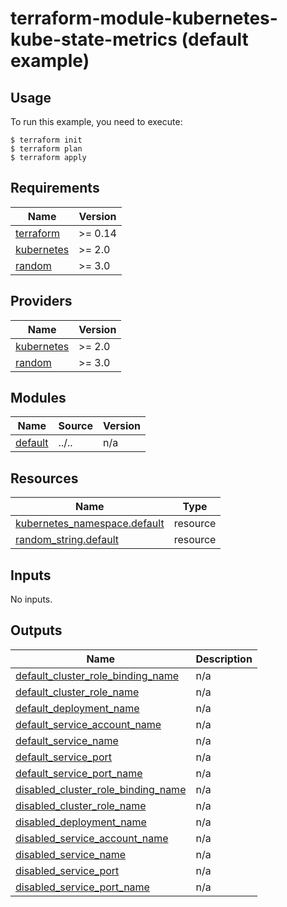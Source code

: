# terraform-module-kubernetes-kube-state-metrics (default example)

## Usage

To run this example, you need to execute:

```
$ terraform init
$ terraform plan
$ terraform apply
```


<!-- BEGINNING OF PRE-COMMIT-TERRAFORM DOCS HOOK -->
## Requirements

| Name | Version |
|------|---------|
| <a name="requirement_terraform"></a> [terraform](#requirement\_terraform) | >= 0.14 |
| <a name="requirement_kubernetes"></a> [kubernetes](#requirement\_kubernetes) | >= 2.0 |
| <a name="requirement_random"></a> [random](#requirement\_random) | >= 3.0 |

## Providers

| Name | Version |
|------|---------|
| <a name="provider_kubernetes"></a> [kubernetes](#provider\_kubernetes) | >= 2.0 |
| <a name="provider_random"></a> [random](#provider\_random) | >= 3.0 |

## Modules

| Name | Source | Version |
|------|--------|---------|
| <a name="module_default"></a> [default](#module\_default) | ../.. | n/a |

## Resources

| Name | Type |
|------|------|
| [kubernetes_namespace.default](https://registry.terraform.io/providers/hashicorp/kubernetes/latest/docs/resources/namespace) | resource |
| [random_string.default](https://registry.terraform.io/providers/hashicorp/random/latest/docs/resources/string) | resource |

## Inputs

No inputs.

## Outputs

| Name | Description |
|------|-------------|
| <a name="output_default_cluster_role_binding_name"></a> [default\_cluster\_role\_binding\_name](#output\_default\_cluster\_role\_binding\_name) | n/a |
| <a name="output_default_cluster_role_name"></a> [default\_cluster\_role\_name](#output\_default\_cluster\_role\_name) | n/a |
| <a name="output_default_deployment_name"></a> [default\_deployment\_name](#output\_default\_deployment\_name) | n/a |
| <a name="output_default_service_account_name"></a> [default\_service\_account\_name](#output\_default\_service\_account\_name) | n/a |
| <a name="output_default_service_name"></a> [default\_service\_name](#output\_default\_service\_name) | n/a |
| <a name="output_default_service_port"></a> [default\_service\_port](#output\_default\_service\_port) | n/a |
| <a name="output_default_service_port_name"></a> [default\_service\_port\_name](#output\_default\_service\_port\_name) | n/a |
| <a name="output_disabled_cluster_role_binding_name"></a> [disabled\_cluster\_role\_binding\_name](#output\_disabled\_cluster\_role\_binding\_name) | n/a |
| <a name="output_disabled_cluster_role_name"></a> [disabled\_cluster\_role\_name](#output\_disabled\_cluster\_role\_name) | n/a |
| <a name="output_disabled_deployment_name"></a> [disabled\_deployment\_name](#output\_disabled\_deployment\_name) | n/a |
| <a name="output_disabled_service_account_name"></a> [disabled\_service\_account\_name](#output\_disabled\_service\_account\_name) | n/a |
| <a name="output_disabled_service_name"></a> [disabled\_service\_name](#output\_disabled\_service\_name) | n/a |
| <a name="output_disabled_service_port"></a> [disabled\_service\_port](#output\_disabled\_service\_port) | n/a |
| <a name="output_disabled_service_port_name"></a> [disabled\_service\_port\_name](#output\_disabled\_service\_port\_name) | n/a |
<!-- END OF PRE-COMMIT-TERRAFORM DOCS HOOK -->
